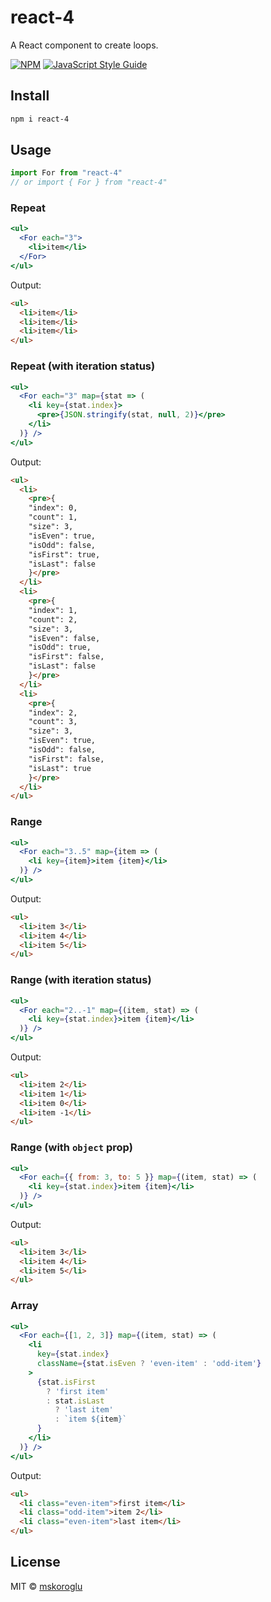 # react-4

A React component to create loops.

[![NPM](https://img.shields.io/npm/v/react-4.svg)](https://www.npmjs.com/package/react-4) [![JavaScript Style Guide](https://img.shields.io/badge/code_style-standard-brightgreen.svg)](https://standardjs.com)

## Install

```bash
npm i react-4
```

## Usage

```jsx
import For from "react-4"
// or import { For } from "react-4"
```


### Repeat
```jsx
<ul>
  <For each="3">
    <li>item</li>
  </For>
</ul>
```
Output:
```html
<ul>
  <li>item</li>
  <li>item</li>
  <li>item</li>
</ul>
```


### Repeat (with iteration status)
```jsx
<ul>
  <For each="3" map={stat => (
    <li key={stat.index}>
      <pre>{JSON.stringify(stat, null, 2)}</pre>
    </li>
  )} />
</ul>
```
Output:
```html
<ul>
  <li>
    <pre>{
    "index": 0,
    "count": 1,
    "size": 3,
    "isEven": true,
    "isOdd": false,
    "isFirst": true,
    "isLast": false
    }</pre>
  </li>
  <li>
    <pre>{
    "index": 1,
    "count": 2,
    "size": 3,
    "isEven": false,
    "isOdd": true,
    "isFirst": false,
    "isLast": false
    }</pre>
  </li>
  <li>
    <pre>{
    "index": 2,
    "count": 3,
    "size": 3,
    "isEven": true,
    "isOdd": false,
    "isFirst": false,
    "isLast": true
    }</pre>
  </li>
</ul>
```


### Range
```jsx
<ul>
  <For each="3..5" map={item => (
    <li key={item}>item {item}</li>
  )} />
</ul>
```
Output:
```html
<ul>
  <li>item 3</li>
  <li>item 4</li>
  <li>item 5</li>
</ul>
```


### Range (with iteration status)
```jsx
<ul>
  <For each="2..-1" map={(item, stat) => (
    <li key={stat.index}>item {item}</li>
  )} />
</ul>
```
Output:
```html
<ul>
  <li>item 2</li>
  <li>item 1</li>
  <li>item 0</li>
  <li>item -1</li>
</ul>
```


### Range (with `object` prop)
```jsx
<ul>
  <For each={{ from: 3, to: 5 }} map={(item, stat) => (
    <li key={stat.index}>item {item}</li>
  )} />
</ul>
```
Output:
```html
<ul>
  <li>item 3</li>
  <li>item 4</li>
  <li>item 5</li>
</ul>
```


### Array
```jsx
<ul>
  <For each={[1, 2, 3]} map={(item, stat) => (
    <li
      key={stat.index}
      className={stat.isEven ? 'even-item' : 'odd-item'}
    >
      {stat.isFirst
        ? 'first item'
        : stat.isLast
          ? 'last item'
          : `item ${item}`
      }
    </li>
  )} />
</ul>
```
Output:
```html
<ul>
  <li class="even-item">first item</li>
  <li class="odd-item">item 2</li>
  <li class="even-item">last item</li>
</ul>
```


## License

MIT © [mskoroglu](https://github.com/mskoroglu)